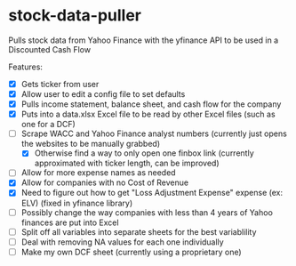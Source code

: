 # stock-data-puller
Pulls stock data from Yahoo Finance with the yfinance API to be used in a Discounted Cash Flow

Features:
- [x] Gets ticker from user
- [X] Allow user to edit a config file to set defaults
- [x] Pulls income statement, balance sheet, and cash flow for the company
- [x] Puts into a data.xlsx Excel file to be read by other Excel files (such as one for a DCF)
- [ ] Scrape WACC and Yahoo Finance analyst numbers (currently just opens the websites to be manually grabbed)
	- [X] Otherwise find a way to only open one finbox link (currently approximated with ticker length, can be improved)
- [ ] Allow for more expense names as needed
- [X] Allow for companies with no Cost of Revenue
- [X] Need to figure out how to get "Loss Adjustment Expense" expense (ex: ELV) (fixed in yfinance library)
- [ ] Possibly change the way companies with less than 4 years of Yahoo finances are put into Excel
- [ ] Split off all variables into separate sheets for the best variablility
- [ ] Deal with removing NA values for each one individually
- [ ] Make my own DCF sheet (currently using a proprietary one)